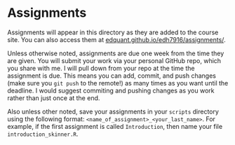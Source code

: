 # Assignments

Assignments will appear in this directory as they are added to the
course site. You can also access them at
[edquant.github.io/edh7916/assignments/](https://edquant.github.io/edh7916/assignments/).

Unless otherwise noted, assignments are due one week from the time
they are given. You will submit your work via your personal GitHub
repo, which you share with me. I will pull down from your repo at the
time the assignment is due. This means you can add, commit, and push
changes (make sure you `git push` to the remote!) as many times as you
want until the deadline. I would suggest commiting and pushing changes
as you work rather than just once at the end.

Also unless other noted, save your assignments in your `scripts`
directory using the following format:
`<name_of_assignment>_<your_last_name>`. For example, if the first
assignment is called `Introduction`, then name your file
`introduction_skinner.R`.
